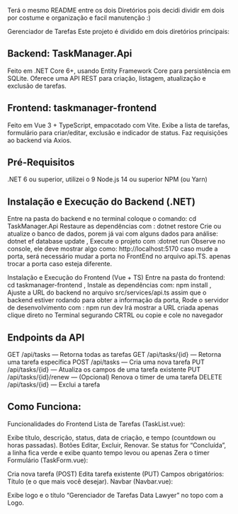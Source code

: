 Terá o mesmo README entre os dois Diretórios pois decidi dividir em dois por costume e organização e facil manutenção :)

Gerenciador de Tarefas
Este projeto é dividido em dois diretórios principais:

## Backend: TaskManager.Api

Feito em .NET Core 6+, usando Entity Framework Core para persistência em SQLite.
Oferece uma API REST para criação, listagem, atualização e exclusão de tarefas.

## Frontend: taskmanager-frontend

Feito em Vue 3 + TypeScript, empacotado com Vite.
Exibe a lista de tarefas, formulário para criar/editar, exclusão e indicador de status.
Faz requisições ao backend via Axios.

## Pré-Requisitos
.NET 6 ou superior, utilizei o 9 
Node.js 14 ou superior
NPM (ou Yarn)

## Instalação e Execução do Backend (.NET)
Entre na pasta do backend e no terminal coloque o comando: cd TaskManager.Api Restaure as dependências com : dotnet restore Crie ou atualize o banco de dados, porem já vai com alguns dados para análise: dotnet ef database update , Execute o projeto com :dotnet run
Observe no console, ele deve mostrar algo como: http://localhost:5170 caso mude a porta, será necessário mudar a porta no FrontEnd no arquivo api.TS. apenas trocar a porta caso esteja diferente.

Instalação e Execução do Frontend (Vue + TS)
Entre na pasta do frontend: cd taskmanager-frontend ,  Instale as dependências com:  npm install , Ajuste a URL do backend no arquivo src/services/api.ts assim que o backend estiver rodando para obter a informação da porta, Rode o servidor de desenvolvimento com : npm run dev Irá mostrar a URL criada apenas clique direto no Terminal segurando CRTRL ou copie e cole no navegador

## Endpoints da API
GET /api/tasks — Retorna todas as tarefas
GET /api/tasks/{id} — Retorna uma tarefa específica
POST /api/tasks — Cria uma nova tarefa
PUT /api/tasks/{id} — Atualiza os campos de uma tarefa existente
PUT /api/tasks/{id}/renew — (Opcional) Renova o timer de uma tarefa
DELETE /api/tasks/{id} — Exclui a tarefa 

## Como Funciona: 
Funcionalidades do Frontend
Lista de Tarefas (TaskList.vue):

Exibe título, descrição, status, data de criação, e tempo (countdown ou horas passadas).
Botões Editar, Excluir, Renovar.
Se status for “Concluída”, a linha fica verde e exibe quanto tempo levou ou apenas Zera o timer
Formulário (TaskForm.vue):

Cria nova tarefa (POST)
Edita tarefa existente (PUT)
Campos obrigatórios: Título (e o que mais você desejar).
Navbar (Navbar.vue):

Exibe logo e o título “Gerenciador de Tarefas Data Lawyer” no topo com a Logo.
